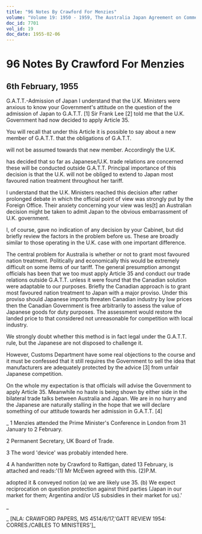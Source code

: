 ```yaml
---
title: "96 Notes By Crawford For Menzies"
volume: "Volume 19: 1950 - 1959, The Australia Japan Agreement on Commerce"
doc_id: 7701
vol_id: 19
doc_date: 1955-02-06
---
```


# 96 Notes By Crawford For Menzies

## 6th February, 1955

G.A.T.T.-Admission of Japan I understand that the U.K. Ministers were anxious to know your Government's attitude on the question of the admission of Japan to G.A.T.T. [1] Sir Frank Lee [2] told me that the U.K. Government had now decided to apply Article 35.

You will recall that under this Article it is possible to say about a new member of G.A.T.T. that the obligations of G.A.T.T.

will not be assumed towards that new member. Accordingly the U.K.

has decided that so far as Japanese/U.K. trade relations are concerned these will be conducted outside G.A.T.T. Principal importance of this decision is that the U.K. will not be obliged to extend to Japan most favoured nation treatment throughout her tariff.

I understand that the U.K. Ministers reached this decision after rather prolonged debate in which the official point of view was strongly put by the Foreign Office. Their anxiety concerning your view was les[t] an Australian decision might be taken to admit Japan to the obvious embarrassment of U.K. government.

I, of course, gave no indication of any decision by your Cabinet, but did briefly review the factors in the problem before us. These are broadly similar to those operating in the U.K. case with one important difference.

The central problem for Australia is whether or not to grant most favoured nation treatment. Politically and economically this would be extremely difficult on some items of our tariff. The general presumption amongst officials has been that we too must apply Article 35 and conduct our trade relations outside G.A.T.T. unless it were found that the Canadian solution were adaptable to our purposes. Briefly the Canadian approach is to grant most favoured nation treatment to Japan with a major proviso. Under this proviso should Japanese imports threaten Canadian industry by low prices then the Canadian Government is free arbitrarily to assess the value of Japanese goods for duty purposes. The assessment would restore the landed price to that considered not unreasonable for competition with local industry.

We strongly doubt whether this method is in fact legal under the G.A.T.T. rule, but the Japanese are not disposed to challenge it.

However, Customs Department have some real objections to the course and it must be confessed that it still requires the Government to sell the idea that manufacturers are adequately protected by the advice [3] from unfair Japanese competition.

On the whole my expectation is that officials will advise the Government to apply Article 35. Meanwhile no haste is being shown by either side in the bilateral trade talks between Australia and Japan. We are in no hurry and the Japanese are naturally stalling in the hope that we will declare something of our attitude towards her admission in G.A.T.T. [4]

_ 1 Menzies attended the Prime Minister's Conference in London from 31 January to 2 February.

2 Permanent Secretary, UK Board of Trade.

3 The word 'device' was probably intended here.

4 A handwritten note by Crawford to Rattigan, dated 13 February, is attached and reads:'(1) Mr McEwen agreed with this. (2)P.M.

adopted it &amp; conveyed notion (a) we are likely use 35. (b) We expect reciprocation on question protection against third parties (Japan in our market for them; Argentina and/or US subsidies in their market for us).'

_

_ [NLA: CRAWFORD PAPERS, MS 4514/6/17,'GATT REVIEW 1954: CORRES./CABLES TO MINISTERS']_
